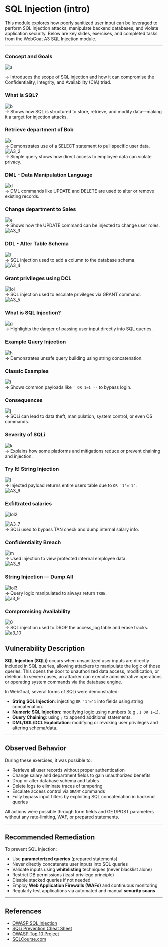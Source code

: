 # SQL Injection (intro)


This module explores how poorly sanitized user input can be leveraged to perform SQL injection attacks, manipulate backend databases, and violate application security. Below are key slides, exercises, and completed tasks from the WebGoat A3 SQL Injection module.


---

###  **Concept and Goals**   
![a](https://github.com/user-attachments/assets/36b3a212-7d73-4979-9c5d-6c55941ee88b)  
 
→ Introduces the scope of SQL injection and how it can compromise the Confidentiality, Integrity, and Availability (CIA) triad.

### **What is SQL?**  
![b](https://github.com/user-attachments/assets/2be859b5-e314-477d-98a5-4eebbb522966)    
→ Shows how SQL is structured to store, retrieve, and modify data—making it a target for injection attacks.

### **Retrieve department of Bob**
![c](https://github.com/user-attachments/assets/dcac0c45-734c-4913-af04-aadf3b9c484e)    
→ Demonstrates use of a SELECT statement to pull specific user data.  
![A3_2](https://github.com/user-attachments/assets/433da1a6-6249-41ff-8281-8e09d58387b5)  
→ Simple query shows how direct access to employee data can violate privacy.

### **DML - Data Manipulation Language**   
![d](https://github.com/user-attachments/assets/b216dc97-6eb3-46d9-bfda-a4623e8d2be3)  
→ DML commands like UPDATE and DELETE are used to alter or remove existing records.

### **Change department to Sales**   
![e](https://github.com/user-attachments/assets/92b7a26d-7519-4eb7-a361-2c23f5524aa0)   
→ Shows how the UPDATE command can be injected to change user roles.  
![A3_3](https://github.com/user-attachments/assets/298999d1-dbd5-4e25-93c3-d31320ac7b01)

### **DDL - Alter Table Schema**   
![f](https://github.com/user-attachments/assets/265a00f4-b564-42a5-a75f-2bb5ea2d8b47)   
→ SQL injection used to add a column to the database schema.  
![A3_4](https://github.com/user-attachments/assets/a7e6434e-a9f3-4193-81dc-0653ed6fc927)

### **Grant privileges using DCL**  
![lol](https://github.com/user-attachments/assets/d6812229-17b0-491f-bb52-fb0a4d0a5480)  
→ SQL injection used to escalate privileges via GRANT command.  
![A3_5](https://github.com/user-attachments/assets/7f8f414f-4700-41f5-b291-82cb45a0c0a8)

### **What is SQL Injection?**   
![g](https://github.com/user-attachments/assets/457c9177-137d-43c2-ae80-7fae79838b5b)   
→ Highlights the danger of passing user input directly into SQL queries.

### **Example Query Injection**
![h](https://github.com/user-attachments/assets/a77fd4c2-91ce-47b2-b4c9-2938d9a04e07)    
→ Demonstrates unsafe query building using string concatenation.

### **Classic Examples**   
![i](https://github.com/user-attachments/assets/87fc9ede-3c98-46dd-bf83-16d55200f3dd)  
→ Shows common payloads like `' OR 1=1 --` to bypass login.

### **Consequences**   
![j](https://github.com/user-attachments/assets/eca972d7-09e1-45b2-9910-daeebfea2f89)  
→ SQLi can lead to data theft, manipulation, system control, or even OS commands.

### **Severity of SQLi**   
![k](https://github.com/user-attachments/assets/771fd5ce-bf4a-4b5d-a473-0afbec92f549)  
→ Explains how some platforms and mitigations reduce or prevent chaining and injection.

### **Try It! String Injection**   
![l](https://github.com/user-attachments/assets/9088f3b1-da60-417f-bd76-925abb0d6279)   
→ Injected payload returns entire users table due to `OR '1'='1'`.  
![A3_6](https://github.com/user-attachments/assets/a06b756d-ec75-4db6-b832-8f402995456c)

### **Exfiltrated salaries**   
![lol2](https://github.com/user-attachments/assets/8efb6216-2a9d-40c1-9123-3fc587898186)   

![A3_7](https://github.com/user-attachments/assets/228d18d7-b467-4fc4-8e85-776521e93443)  
→ SQLi used to bypass TAN check and dump internal salary info.

### **Confidentiality Breach**  
![m](https://github.com/user-attachments/assets/dddd291c-f4c1-457a-8339-099ab5f9d9ad)  
→ Used injection to view protected internal employee data.  
![A3_8](https://github.com/user-attachments/assets/59d34e17-0672-4807-a953-1992d272a5fc)

### **String Injection — Dump All**  
![lol3](https://github.com/user-attachments/assets/ec20b5be-b434-4b42-9aa4-528df9e20ede)  
→ Query logic manipulated to always return `TRUE`.  
![a3_9](https://github.com/user-attachments/assets/365f206d-16c4-45ee-9ee2-a8a89fd1ffea)

### **Compromising Availability**  
![0](https://github.com/user-attachments/assets/38bcdbf2-827b-48a3-a25d-186752b7a58c)    
→ SQL injection used to DROP the access_log table and erase tracks.  
![a3_10](https://github.com/user-attachments/assets/63e4c418-96cb-44e6-ac2e-c4f2fd4cfa73)


## Vulnerability Description

**SQL Injection (SQLi)** occurs when unsanitized user inputs are directly included in SQL queries, allowing attackers to manipulate the logic of those queries. This opens the door to unauthorized data access, modification, or deletion. In severe cases, an attacker can execute administrative operations or operating system commands via the database engine.

In WebGoat, several forms of SQLi were demonstrated:
- **String SQL Injection**: injecting `OR '1'='1` into fields using string concatenation.
- **Numeric SQL Injection**: modifying logic using numbers (e.g., `1 OR 1=1`).
- **Query Chaining**: using `;` to append additional statements.
- **DML/DDL/DCL Exploitation**: modifying or revoking user privileges and altering schema/data.

---

## Observed Behavior

During these exercises, it was possible to:
- Retrieve all user records without proper authentication
- Change salary and department fields to gain unauthorized benefits
- Drop or alter database schema and tables
- Delete logs to eliminate traces of tampering
- Escalate access control via `GRANT` commands
- Fully bypass input filters by exploiting SQL concatenation in backend queries

All actions were possible through form fields and GET/POST parameters without any rate-limiting, WAF, or prepared statements.

---

## Recommended Remediation

To prevent SQL injection:
- Use **parameterized queries** (prepared statements)
- Never directly concatenate user inputs into SQL queries
- Validate inputs using **whitelisting** techniques (never blacklist alone)
- Restrict DB permissions (least privilege principle)
- Disable stacked queries if not needed
- Employ **Web Application Firewalls (WAFs)** and continuous monitoring
- Regularly test applications via automated and manual **security scans**

---

## References

- [OWASP SQL Injection](https://owasp.org/www-community/attacks/SQL_Injection)
- [SQLi Prevention Cheat Sheet](https://cheatsheetseries.owasp.org/cheatsheets/SQL_Injection_Prevention_Cheat_Sheet.html)
- [OWASP Top 10 Project](https://owasp.org/www-project-top-ten/)
- [SQLCourse.com](http://www.sqlcourse.com/)
